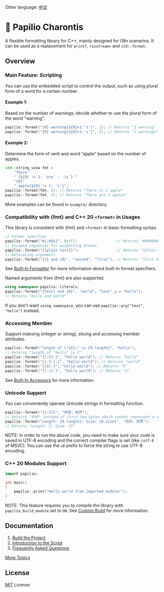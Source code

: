 Other language: [中文](README.zh-CN.md)
# 🦋 Papilio Charontis
A flexible formatting library for C++, mainly designed for i18n scenarios. It can be used as a replacement for `printf`, `<iostream>` and `std::format`.

## Overview
### Main Feature: Scripting
You can use the embedded script to control the output, such as using plural form of a word for a certain number.

#### Example 1:
Based on the number of warnings, decide whether to use the plural form of the word "warning".
```c++
papilio::format("{0} warning{${0}>1:'s'}", 1); // Returns "1 warning"
papilio::format("{0} warning{${0}>1:'s'}", 2); // Returns "2 warnings"
```
#### Example 2:
Determine the form of verb and word "apple" based on the number of apples.
```c++
std::string_view fmt =
    "There"
    " {${0} != 1: 'are' : 'is'} "
    "{0}"
    " apple{${0} != 1: 's'}";
papilio::format(fmt, 1); // Returns "There is 1 apple"
papilio::format(fmt, 2); // Returns "There are 2 apples"
```
More examples can be found in `example/` directory.

### Compatibility with {fmt} and C++ 20 `<format>` in Usages
This library is consistent with {fmt} and `<format>` in basic formatting syntax.
```c++
// Format specifier
papilio::format("#{:08x}", 0xff);                  // Returns "#000000ff"
// Escaped sequences for outputting braces
papilio::format("{{plain text}}");                 // Returns "{plain text}"
// Relocating arguments
papilio::format("{1} and {0}", "second", "first"); // Returns "first and second"
```
See [Built-In Formatter](doc/en/builtin_formatter.md) for more information about built-in format specifiers.

Named arguments from {fmt} are also supported.
```c++
using namespace papilio::literals;
papilio::format("{text} and {0}", "world", "text"_a = "hello");
// Returns "hello and world"
```
If you don't want `using namespace`, you can use `papilio::arg("text", "hello")` instead.

### Accessing Member
Support indexing (integer or string), slicing and accessing member attributes.
```c++
papilio::format("length of \"{0}\" is {0.length}", "hello");
// Returns "length of "hello" is 5"
papilio::format("{[:5]:}", "hello world"); // Returns "hello"
papilio::format("{[-5:]:}", "hello world"); // Returns "world"
papilio::format("{[0]:}", "hello world"); // Returns "h"
papilio::format("{[-1]:}", "hello world"); // Returns "d"
```
See [Built-In Accessors](doc/en/builtin_accessor.md) for more information.

### Unicode Support
You can conveniently operate Unicode strings in formatting function.
```c++
papilio::format("{[:2]}", "你好，世界");
// Returns "你好" instead of first two bytes which cannot represent a valid character
papilio::format("Length: {0.length}; Size: {0.size}", "你好，世界");
// Returns "Length: 5; Size: 15"
```
NOTE: In order to run the above code, you need to make sure your code is saved in UTF-8 encoding and the correct compiler flags is set (like `/utf-8` of MSVC). You can use the `u8` prefix to force the string to use UTF-8 encoding.

### C++ 20 Modules Support
```c++
import papilio;

int main()
{
    papilio::print("Hello world from imported module!");
}
```
NOTE: This feature requires you to compile the library with `papilio_build_module` set to `ON`. See [Custom Build](doc/en/custom_build.md) for more information.

## Documentation
1. [Build the Project](doc/en/build.md)
2. [Introduction to the Script](doc/en/script.md)
3. [Frequently Asked Questions](doc/en/faq.md)

[More Topics](doc/en/contents.md)

## License
[MIT](LICENSE) License
